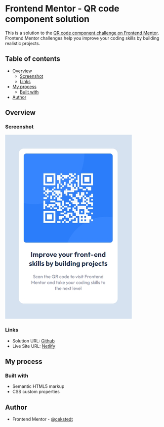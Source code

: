 # Frontend Mentor - QR code component solution

This is a solution to the [QR code component challenge on Frontend Mentor](https://www.frontendmentor.io/challenges/qr-code-component-iux_sIO_H). Frontend Mentor challenges help you improve your coding skills by building realistic projects.

## Table of contents

- [Overview](#overview)
  - [Screenshot](#screenshot)
  - [Links](#links)
- [My process](#my-process)
  - [Built with](#built-with)
- [Author](#author)

## Overview

### Screenshot

![Desktop](./design/desktop-screenshot.jpg)

### Links

- Solution URL: [Github](https://github.com/cekstedt/FEM-QR-Code-Component)
- Live Site URL: [Netlify](https://shimmering-piroshki-6e2004.netlify.app/)

## My process

### Built with

- Semantic HTML5 markup
- CSS custom properties

## Author

- Frontend Mentor - [@cekstedt](https://www.frontendmentor.io/profile/cekstedt)
